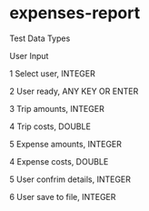 # expenses-report

Test Data Types


User Input 

1 Select user, INTEGER

2 User ready, ANY KEY OR ENTER

3 Trip amounts, INTEGER

4 Trip costs, DOUBLE

5 Expense amounts, INTEGER

4 Expense costs, DOUBLE

5 User confrim details, INTEGER

6 User save to file, INTEGER

